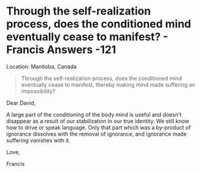 # Through the self-realization process, does the conditioned mind eventually cease to manifest? - Francis Answers -121

Location: Manitoba, Canada

>Through the self-realization process, does the conditioned mind eventually cease to manifest, thereby making mind made suffering an impossibility?

Dear David,

A large part of the conditioning of the body mind is useful and doesn't disappear as a result of our stabilization in our true identity. We still know how to drive or speak language. Only that part which was a by-product of ignorance dissolves with the removal of ignorance, and ignorance made suffering vanishes with it.

Love,

Francis